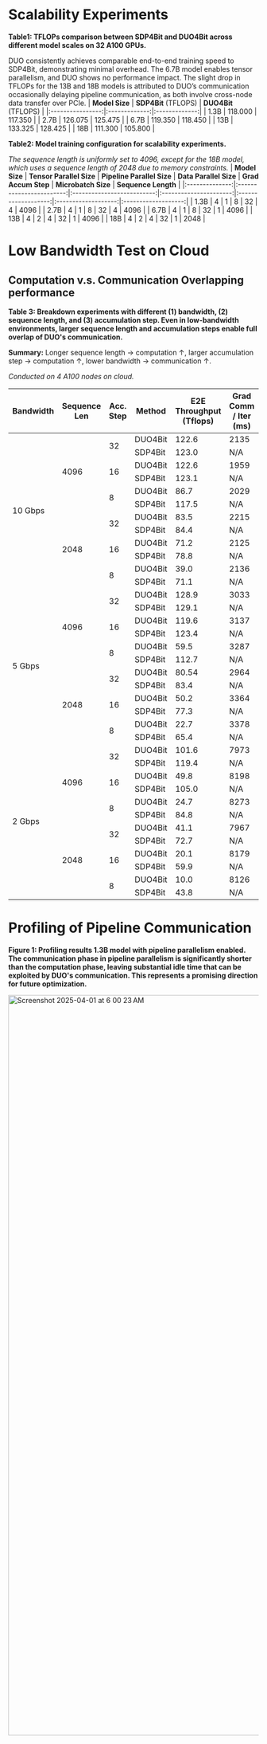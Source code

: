 # Scalability Experiments
**Table1: TFLOPs comparison between SDP4Bit and DUO4Bit across different model scales on 32 A100 GPUs.** 

DUO consistently achieves comparable end-to-end training speed to SDP4Bit, demonstrating minimal overhead. The 6.7B model enables tensor parallelism, and DUO shows no performance impact. The slight drop in TFLOPs for the 13B and 18B models is attributed to DUO’s communication occasionally delaying pipeline communication, as both involve cross-node data transfer over PCIe.
| **Model Size** | **SDP4Bit** (TFLOPS) | **DUO4Bit** (TFLOPS) |
|:----------------:|:-------------:|:-------------:|
| 1.3B           | 118.000     | 117.350     |
| 2.7B           | 126.075     | 125.475     |
| 6.7B           | 119.350     | 118.450     |
| 13B            | 133.325     | 128.425     |
| 18B            | 111.300     | 105.800     |

**Table2: Model training configuration for scalability experiments.**

*The sequence length is uniformly set to 4096, except for the 18B model, which uses a sequence length of 2048 due to memory constraints.*
| **Model Size** | **Tensor Parallel Size** | **Pipeline Parallel Size** | **Data Parallel Size** | **Grad Accum Step** | **Microbatch Size** | **Sequence Length** |
|:--------------:|:------------------------:|:--------------------------:|:----------------------:|:-------------------:|:-------------------:|:-------------------:|
| 1.3B           | 4                        | 1                          | 8                      | 32                  | 4                   | 4096                |
| 2.7B           | 4                        | 1                          | 8                      | 32                  | 4                   | 4096                |
| 6.7B           | 4                        | 1                          | 8                      | 32                  | 1                   | 4096                |
| 13B            | 4                        | 2                          | 4                      | 32                  | 1                   | 4096                |
| 18B            | 4                        | 2                          | 4                      | 32                  | 1                   | 2048                |

# Low Bandwidth Test on Cloud
## Computation v.s. Communication Overlapping performance
**Table 3: Breakdown experiments with different (1) bandwidth, (2) sequence length, and (3) accumulation step. Even in low-bandwidth environments, larger sequence length and accumulation steps enable full overlap of DUO's communication.**

<p><strong>Summary:</strong> Longer sequence length → computation ↑, larger accumulation step → computation ↑, lower bandwidth → communication ↑.</p>
<em>Conducted on 4 A100 nodes on cloud.</em>

<table>
<thead>
<tr>
<th>Bandwidth</th>
<th>Sequence Len</th>
<th>Acc. Step</th>
<th>Method</th>
<th>E2E Throughput (Tflops)</th>
<th>Grad Comm / Iter (ms)</th>
<th>Computation / Iter (ms)</th>
<th>Full Overlap</th>
</tr>
</thead>
<tbody>
<tr><td rowspan="12">10 Gbps</td><td rowspan="6">4096</td><td rowspan="2">32</td><td>DUO4Bit</td><td>122.6</td><td>2135</td><td rowspan="2">6042</td><td>✅ Yes</td></tr>
<tr><td>SDP4Bit</td><td>123.0</td><td>N/A</td><td>N/A</td></tr>
<tr><td rowspan="2">16</td><td>DUO4Bit</td><td>122.6</td><td>1959</td><td rowspan="2">3030</td><td>✅ Yes</td></tr>
<tr><td>SDP4Bit</td><td>123.1</td><td>N/A</td><td>N/A</td></tr>
<tr><td rowspan="2">8</td><td>DUO4Bit</td><td>86.7</td><td>2029</td><td rowspan="2">1533</td><td>❌ No</td></tr>
<tr><td>SDP4Bit</td><td>117.5</td><td>N/A</td><td>N/A</td></tr>
<tr><td rowspan="6">2048</td><td rowspan="2">32</td><td>DUO4Bit</td><td>83.5</td><td>2215</td><td rowspan="2">3024</td><td>✅ Yes</td></tr>
<tr><td>SDP4Bit</td><td>84.4</td><td>N/A</td><td>N/A</td></tr>
<tr><td rowspan="2">16</td><td>DUO4Bit</td><td>71.2</td><td>2125</td><td rowspan="2">1545</td><td>❌ No</td></tr>
<tr><td>SDP4Bit</td><td>78.8</td><td>N/A</td><td>N/A</td></tr>
<tr><td rowspan="2">8</td><td>DUO4Bit</td><td>39.0</td><td>2136</td><td rowspan="2">771</td><td>❌ No</td></tr>
<tr><td>SDP4Bit</td><td>71.1</td><td>N/A</td><td>N/A</td></tr>

<tr><td rowspan="12">5 Gbps</td><td rowspan="6">4096</td><td rowspan="2">32</td><td>DUO4Bit</td><td>128.9</td><td>3033</td><td rowspan="2">6041</td><td>✅ Yes</td></tr>
<tr><td>SDP4Bit</td><td>129.1</td><td>N/A</td><td>N/A</td></tr>
<tr><td rowspan="2">16</td><td>DUO4Bit</td><td>119.6</td><td>3137</td><td rowspan="2">3040</td><td>❌ No</td></tr>
<tr><td>SDP4Bit</td><td>123.4</td><td>N/A</td><td>N/A</td></tr>
<tr><td rowspan="2">8</td><td>DUO4Bit</td><td>59.5</td><td>3287</td><td rowspan="2">1564</td><td>❌ No</td></tr>
<tr><td>SDP4Bit</td><td>112.7</td><td>N/A</td><td>N/A</td></tr>
<tr><td rowspan="6">2048</td><td rowspan="2">32</td><td>DUO4Bit</td><td>80.54</td><td>2964</td><td rowspan="2">3012</td><td>✅ Yes</td></tr>
<tr><td>SDP4Bit</td><td>83.4</td><td>N/A</td><td>N/A</td></tr>
<tr><td rowspan="2">16</td><td>DUO4Bit</td><td>50.2</td><td>3364</td><td rowspan="2">1520</td><td>❌ No</td></tr>
<tr><td>SDP4Bit</td><td>77.3</td><td>N/A</td><td>N/A</td></tr>
<tr><td rowspan="2">8</td><td>DUO4Bit</td><td>22.7</td><td>3378</td><td rowspan="2">791</td><td>❌ No</td></tr>
<tr><td>SDP4Bit</td><td>65.4</td><td>N/A</td><td>N/A</td></tr>

<tr><td rowspan="12">2 Gbps</td><td rowspan="6">4096</td><td rowspan="2">32</td><td>DUO4Bit</td><td>101.6</td><td>7973</td><td rowspan="2">6038</td><td>❌ No</td></tr>
<tr><td>SDP4Bit</td><td>119.4</td><td>N/A</td><td>N/A</td></tr>
<tr><td rowspan="2">16</td><td>DUO4Bit</td><td>49.8</td><td>8198</td><td rowspan="2">3045</td><td>❌ No</td></tr>
<tr><td>SDP4Bit</td><td>105.0</td><td>N/A</td><td>N/A</td></tr>
<tr><td rowspan="2">8</td><td>DUO4Bit</td><td>24.7</td><td>8273</td><td rowspan="2">1558</td><td>❌ No</td></tr>
<tr><td>SDP4Bit</td><td>84.8</td><td>N/A</td><td>N/A</td></tr>
<tr><td rowspan="6">2048</td><td rowspan="2">32</td><td>DUO4Bit</td><td>41.1</td><td>7967</td><td rowspan="2">3048</td><td>❌ No</td></tr>
<tr><td>SDP4Bit</td><td>72.7</td><td>N/A</td><td>N/A</td></tr>
<tr><td rowspan="2">16</td><td>DUO4Bit</td><td>20.1</td><td>8179</td><td rowspan="2">1566</td><td>❌ No</td></tr>
<tr><td>SDP4Bit</td><td>59.9</td><td>N/A</td><td>N/A</td></tr>
<tr><td rowspan="2">8</td><td>DUO4Bit</td><td>10.0</td><td>8126</td><td rowspan="2">839</td><td>❌ No</td></tr>
<tr><td>SDP4Bit</td><td>43.8</td><td>N/A</td><td>N/A</td></tr>

</tbody>
</table>

# Profiling of Pipeline Communication
**Figure 1: Profiling results 1.3B model with pipeline parallelism enabled. The communication phase in pipeline parallelism is significantly shorter than the computation phase, leaving substantial idle time that can be exploited by DUO's communication. This represents a promising direction for future optimization.**

<img width="1487" alt="Screenshot 2025-04-01 at 6 00 23 AM" src="https://github.com/user-attachments/assets/30ea083d-12d7-4e69-aff9-9d2cbdad00bc" />
